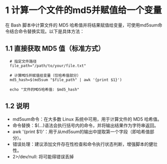 # 1 计算一个文件的md5并赋值给一个变量

在 Bash 脚本中计算文件的 MD5 哈希值并将结果赋值给变量，可使用md5sum命令结合命令替换实现。以下是具体方法：

## 1.1 直接获取 MD5 值（标准方式）

      # 指定文件路径
      file_path="/path/to/your/file.txt"

      # 计算MD5并赋值给变量（仅哈希值部分）
      md5_hash=$(md5sum "$file_path" | awk '{print $1}')

      echo "文件的MD5哈希值: $md5_hash"

## 1.2 说明
- md5sum命令：在大多数 Linux 系统中可用，用于计算文件的 MD5 哈希值。
- 命令替换：$(...)语法会执行括号内的命令，并将输出结果作为字符串返回。
- awk '{print $1}'：用于从md5sum的输出中提取第一个字段（即哈希值部分）。
- 错误处理：建议添加文件存在性检查和命令执行状态判断，增强脚本的健壮性。
- 2>/dev/null: 将可能得错误丢掉